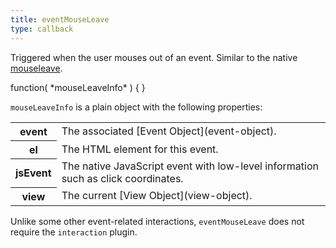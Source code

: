 ```yaml
---
title: eventMouseLeave
type: callback
---
```


Triggered when the user mouses out of an event. Similar to the native [mouseleave](https://developer.mozilla.org/en-US/docs/Web/Events/mouseleave).

<div class='spec' markdown='1'>
function( *mouseLeaveInfo* ) { }
</div>

`mouseLeaveInfo` is a plain object with the following properties:

<table>

<tr>
<th>event</th>
<td markdown='1'>
The associated [Event Object](event-object).
</td>
</tr>

<tr>
<th>el</th>
<td markdown='1'>
The HTML element for this event.
</td>
</tr>

<tr>
<th>jsEvent</th>
<td markdown='1'>
The native JavaScript event with low-level information such as click coordinates.
</td>
</tr>

<tr>
<th>view</th>
<td markdown='1'>
The current [View Object](view-object).
</td>
</tr>

</table>

Unlike some other event-related interactions, `eventMouseLeave` does not require the `interaction` plugin.
